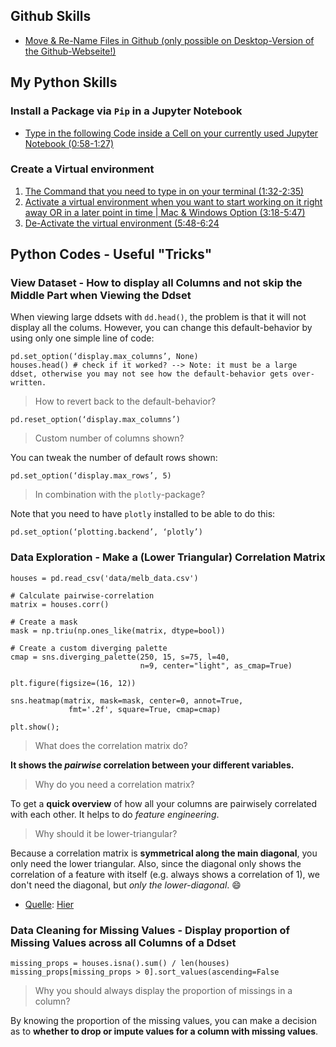 ## Github Skills

- [Move &amp; Re-Name Files in Github (only possible on Desktop-Version of the Github-Webseite!)](https://github.blog/2013-03-15-moving-and-renaming-files-on-github/)

## My Python Skills

### Install a Package via `Pip` in a Jupyter Notebook

- [Type in the following Code inside a Cell on your currently used Jupyter Notebook (0:58-1:27)](https://www.youtube.com/watch?v=OJvnUQrPluE&t=0m58s)

### Create a Virtual environment

1) [The Command that you need to type in on your terminal (1:32-2:35)](https://www.youtube.com/watch?v=4jt9JPoIDpY&t=1m32s)
2) [Activate a virtual environment when you want to start working on it right away OR in a later point in time | Mac &amp; Windows Option (3:18-5:47)](https://www.youtube.com/watch?v=4jt9JPoIDpY&t=3m18s)
3) [De-Activate the virtual environment (5:48-6:24](https://www.youtube.com/watch?v=4jt9JPoIDpY&t=5m48s)

## Python Codes - Useful "Tricks"

### View Dataset - How to display all Columns and not skip the Middle Part when Viewing the Ddset

When viewing large ddsets with `dd.head()`, the problem is that it will not display all the colums. However, you can change this default-behavior by using only one  simple line of code:

```
pd.set_option(‘display.max_columns’, None)
houses.head() # check if it worked? --> Note: it must be a large ddset, otherwise you may not see how the default-behavior gets over-written.
```

> How to revert back to the default-behavior?

```
pd.reset_option(‘display.max_columns’)
```

> Custom number of columns shown?

You can tweak the number of default rows shown:

```
pd.set_option(‘display.max_rows’, 5)
```

> In combination with the `plotly`-package?

Note that you need to have `plotly` installed to be able to do this:

```
pd.set_option(‘plotting.backend’, ‘plotly’)
```

### Data Exploration - Make a (Lower Triangular) Correlation Matrix

```
houses = pd.read_csv('data/melb_data.csv')

# Calculate pairwise-correlation
matrix = houses.corr()

# Create a mask
mask = np.triu(np.ones_like(matrix, dtype=bool))

# Create a custom diverging palette
cmap = sns.diverging_palette(250, 15, s=75, l=40,
                             n=9, center="light", as_cmap=True)

plt.figure(figsize=(16, 12))

sns.heatmap(matrix, mask=mask, center=0, annot=True,
             fmt='.2f', square=True, cmap=cmap)

plt.show();
```

> What does the correlation matrix do?

**It shows the _pairwise_ correlation between your different variables.**

> Why do you need a correlation matrix?

To get a **quick overview** of how all your columns are pairwisely correlated with each other. It helps to do _feature engineering_.

> Why should it be lower-triangular?

Because a correlation matrix is **symmetrical along the main diagonal**, you only need the lower triangular. Also, since the diagonal only shows the correlation of a feature with itself (e.g. always shows a correlation of 1), we don't need the diagonal, but *only the lower-diagonal*. 😄

- <ins>Quelle</ins>: [Hier](https://towardsdev.com/tricks-and-best-practices-from-kaggle-794a5914480f)

### Data Cleaning for Missing Values - Display proportion of Missing Values across all Columns of a Ddset

```
missing_props = houses.isna().sum() / len(houses)
missing_props[missing_props > 0].sort_values(ascending=False
```

> Why you should always display the proportion of missings in a column?

By knowing the proportion of the missing values, you can make a decision as to **whether to drop or impute values for a column with missing values**.

